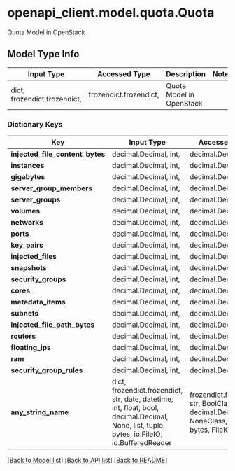 # openapi_client.model.quota.Quota

Quota Model in OpenStack

## Model Type Info
Input Type | Accessed Type | Description | Notes
------------ | ------------- | ------------- | -------------
dict, frozendict.frozendict,  | frozendict.frozendict,  | Quota Model in OpenStack | 

### Dictionary Keys
Key | Input Type | Accessed Type | Description | Notes
------------ | ------------- | ------------- | ------------- | -------------
**injected_file_content_bytes** | decimal.Decimal, int,  | decimal.Decimal,  |  | 
**instances** | decimal.Decimal, int,  | decimal.Decimal,  |  | 
**gigabytes** | decimal.Decimal, int,  | decimal.Decimal,  |  | 
**server_group_members** | decimal.Decimal, int,  | decimal.Decimal,  |  | 
**server_groups** | decimal.Decimal, int,  | decimal.Decimal,  |  | 
**volumes** | decimal.Decimal, int,  | decimal.Decimal,  |  | 
**networks** | decimal.Decimal, int,  | decimal.Decimal,  |  | 
**ports** | decimal.Decimal, int,  | decimal.Decimal,  |  | 
**key_pairs** | decimal.Decimal, int,  | decimal.Decimal,  |  | 
**injected_files** | decimal.Decimal, int,  | decimal.Decimal,  |  | 
**snapshots** | decimal.Decimal, int,  | decimal.Decimal,  |  | 
**security_groups** | decimal.Decimal, int,  | decimal.Decimal,  |  | 
**cores** | decimal.Decimal, int,  | decimal.Decimal,  |  | 
**metadata_items** | decimal.Decimal, int,  | decimal.Decimal,  |  | 
**subnets** | decimal.Decimal, int,  | decimal.Decimal,  |  | 
**injected_file_path_bytes** | decimal.Decimal, int,  | decimal.Decimal,  |  | 
**routers** | decimal.Decimal, int,  | decimal.Decimal,  |  | 
**floating_ips** | decimal.Decimal, int,  | decimal.Decimal,  |  | 
**ram** | decimal.Decimal, int,  | decimal.Decimal,  |  | 
**security_group_rules** | decimal.Decimal, int,  | decimal.Decimal,  |  | 
**any_string_name** | dict, frozendict.frozendict, str, date, datetime, int, float, bool, decimal.Decimal, None, list, tuple, bytes, io.FileIO, io.BufferedReader | frozendict.frozendict, str, BoolClass, decimal.Decimal, NoneClass, tuple, bytes, FileIO | any string name can be used but the value must be the correct type | [optional]

[[Back to Model list]](../../README.md#documentation-for-models) [[Back to API list]](../../README.md#documentation-for-api-endpoints) [[Back to README]](../../README.md)

